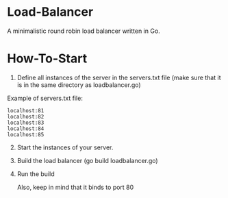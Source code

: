 # Load-Balancer
A minimalistic round robin load balancer written in Go.

# How-To-Start
1. Define all instances of the server in the servers.txt file (make sure that it is in the same directory as loadbalancer.go)

Example of servers.txt file:
```
localhost:81
localhost:82
localhost:83
localhost:84
localhost:85
```

2. Start the instances of your server.
3. Build the load balancer (go build loadbalancer.go)
   
4. Run the build
   
   Also, keep in mind that it binds to port 80
